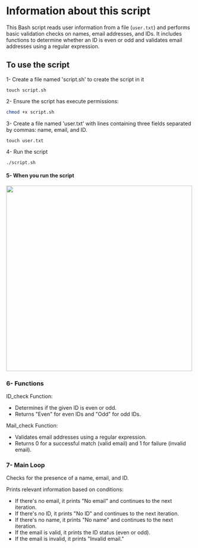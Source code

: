 # Information about this script

This Bash script reads user information from a file (`user.txt`) and performs basic validation checks on names, email addresses, and IDs. It includes functions to determine whether an ID is even or odd and validates email addresses using a regular expression.

## To use the script  

1- Create a file named 'script.sh' to create the script in it
```
touch script.sh
```

2- Ensure the script has execute permissions:
   ```bash
   chmod +x script.sh

   ```



3- Create a file named 'user.txt' with lines containing three fields separated by commas: name, email, and ID.
```
touch user.txt

```
4- Run the script
```
./script.sh

```


#### 5- When you run the script

<img src="https://github.com/Adhaammohammed/Scripting-task/assets/147430078/c1d011d7-86a8-41a8-9039-de9ba7808efd.png" width="500">


### 6- Functions

ID_check Function:

- Determines if the given ID is even or odd.
- Returns "Even" for even IDs and "Odd" for odd IDs.

Mail_check Function:

- Validates email addresses using a regular expression.
- Returns 0 for a successful match (valid email) and 1 for failure (invalid email).

### 7- Main Loop

 Checks for the presence of a name, email, and ID.
 
 Prints relevant information based on conditions:
- If there's no email, it prints "No email" and continues to the next iteration.
- If there's no ID, it prints "No ID" and continues to the next iteration.
- If there's no name, it prints "No name" and continues to the next iteration.
- If the email is valid, it prints the ID status (even or odd).
- If the email is invalid, it prints "Invalid email."
